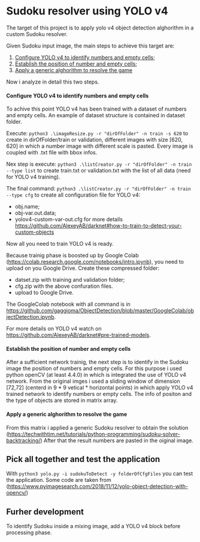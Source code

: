 # Sudoku resolver using YOLO v4

The target of this project is to apply yolo v4 object detection alghorithm in a custom Sudoku resolver.

Given Sudoku input image, the main steps to achieve this target are:

 1) [Configure YOLO v4 to identify numbers and empty cells](#configure-yolo-v4-to-identify-numbers-and-empty-cells);
 2) [Establish the position of number and empty cells](#establish-the-position-of-number-and-empty-cells);
 3) [Apply a generic alghorithm to resolve the game](#apply-a-generic-alghorithm-to-resolve-the-game)

Now i analyze in detail this two steps.

#### Configure YOLO v4 to identify numbers and empty cells

To achive this point YOLO v4 has been trained with a dataset of numbers and empty cells.
An example of dataset structure is contained in dataset folder. 

Execute: `python3 .\imageResize.py -r "dirOfFolder" -n train -s 620`
to create in dirOfFolder/train or validation, different images with size [620, 620] in which a number image with different scale is pasted. Every image is coupled with .txt file with bbox infos.
 
Nex step is execute: 
`python3 .\listCreator.py -r "dirOfFolder" -n train --type list`
to create train.txt or validation.txt with the list of all data (need for YOLO v4 training).

The final command:
`python3 .\listCreator.py -r "dirOfFolder" -n train --type cfg`
to create all configuration file for YOLO v4:
* obj.name;
* obj-var.out.data;
* yolov4-custom-var-out.cfg
for more details https://github.com/AlexeyAB/darknet#how-to-train-to-detect-your-custom-objects

Now all you need to train YOLO v4 is ready.

Because trainig phase is boosted up by Google Colab (https://colab.research.google.com/notebooks/intro.ipynb), you need to upload on you Google Drive.
Create these compressed folder:
* datset.zip with training and validation folder;
* cfg.zip with the above confuration files.
* upload to Google Drive.

The GoogleColab notebook with all command is in https://github.com/gaggioma/ObjectDetection/blob/master/GoogleColab/objectDetection.ipynb.

For more details on YOLO v4 watch on https://github.com/AlexeyAB/darknet#pre-trained-models.

#### Establish the position of number and empty cells 

After a sufficient network trainig, the next step is to identify in the Sudoku image the position of numbers and empty cells.
For this purpose i used python openCV (at least 4.4.0) in which is integrated the use of YOLO v4 network. 
From the original imges i used a sliding window of dimension [72,72] (centerd in 9 * 9 vetical * horizontal points) in which apply YOLO v4 trained network to identify numbers or empty cells.
The info of positon and the type of objects are stored in matrix array.

#### Apply a generic alghorithm to resolve the game
From this matrix i applied a generic Sudoku resolver to obtain the solution (https://techwithtim.net/tutorials/python-programming/sudoku-solver-backtracking/)
After that the result numbers are pasted in the oiginal image.

## Pick all together and test the application
With `python3 yolo.py -i sudokuToDetect -y folderOfCfgFiles` you can test the application.
Some code are taken from (https://www.pyimagesearch.com/2018/11/12/yolo-object-detection-with-opencv/)

## Furher development
To identify Sudoku inside a mixing image, add a YOLO v4 block before processing phase.
